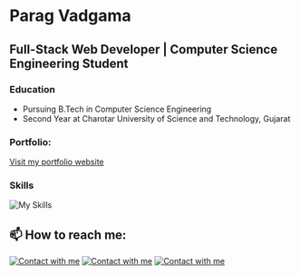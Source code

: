 # Parag Vadgama
## Full-Stack Web Developer | Computer Science Engineering Student

### Education
- Pursuing B.Tech in Computer Science Engineering
- Second Year at Charotar University of Science and Technology, Gujarat

### Portfolio:
[Visit my portfolio website](https://paragv.vercel.app/)

### Skills
![My Skills](https://skillicons.dev/icons?i=html,css,js,bootstrap,wordpress,tailwind,materialui,ts,react,redux,nodejs,java,py,express,php,appwrite,firebase,mongodb,mysql,visualstudio,vscode,github,git,vite,vercel,postman,androidstudio)

## 📫 How to reach me:

[![Contact with me](https://skillicons.dev/icons?i=linkedin)](https://www.linkedin.com/in/parag-vadgama-1265b42a3/) 
[![Contact with me](https://skillicons.dev/icons?i=github)](https://github.com/Parag0712/Parag0712) 
[![Contact with me](https://skillicons.dev/icons?i=twitter)](https://twitter.com/)
